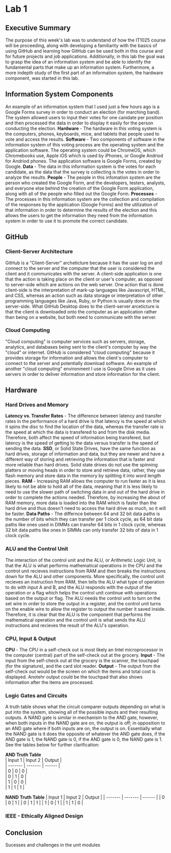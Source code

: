 # Lab 1


## Executive Summary
The purpose of this week's lab was to understand of how the IT1025 course will be proceeding, along with developing a familiarity with the basics of using GitHub and learning how GitHub can be used both in this course and for future projects and job applications. Additionally, in this lab the goal was to grasp the idea of an information system and be able to identify the fundamental parts that make up an information system. Furthermore, a more indepth study of the first part of an information system, the hardware component, was started in this lab.


## Information System Components  
An example of an information system that I used just a few hours ago is a Google Forms survey in order to conduct an election (for marching band). The system allowed users to input their votes for one canidate per position and then processed the data in order to display it easily for the person conducting the election.
**Hardware** - The hardware in this voting system is the computers, phones, keyboards, mice, and tablets that people used to vote and access the results.
**Software** - Two components of software in the information system of this voting process are the operating system and the application software. The operating system  could be ChromeOS, which Chromebooks use, Apple iOS which is used by iPhones, or Google Andriod for Andriod phones. The application software is Google Forms, created by Google.
**Data** - The data in this information system is the votes for each candidate, as the data that the survey is collecting is the votes in order to analyze the results.
**People** - The people in this infomation system are the person who created the Google Form, and the developers, testers, analysts, and everyone else behind the creation of the Google Form application, along with all of the people who filled out the Google Form.
**Processes** - The processes in this information system are the collection and compilation of the responses by the application (Google Forms) and the utilization of that information in order to determine the results of the election and this allows the users to get the information they need from the information system in order to use it to promote the correct candidate.


## GitHub  
### Client-Server Architecture  
GitHub is a "Client-Server" archeticture because it has the user log on and connect to the server and the computer that the user is considered the client and it communicates with the server. A client-side application is one that the action is taking place on the client or user's computer, as opposed to server-side which are actions on the web server. One action that is done client-side is the interpretation of mark-up languages like Javascript, HTML, and CSS, whereas an action such as data storage or interpretation of other programming languages like Java, Ruby, or Python is usually done on the server-side. What GitHub Desktop does to the client-server arceticture is that the client is downloaded onto the computer as an application rather than being on a website, but both need to communicate with the server.
### Cloud Computing
"Cloud computing" is computer services such as servers, storage, analytics, and databases being sent to the client's computer by way the "cloud" or internet. GitHub is considered "cloud computing" because it provides storage for information and allows the client's computer to connect to the server and potentially download software. An example of another "cloud computing" environment I use is Google Drive as it uses servers in order to deliver information and store information for the client.


## Hardware
### Hard Drives and Memory
**Latency vs. Transfer Rates** - The difference between latency and transfer rates in the performance of a hard drive is that latency is the speed at which it spins the disc to find the location of the data, whereas the transfer rate is the speed at which the data is transfered to and from the disk media. Therefore, both affect the speed of information being transfered, but latency is the speed of getting to the data versus transfer is the speed of sending the data. 
**SSD**, or Solid State Drives, have the same function as hard drives, storage of information and data, but they are newer and have a different way of storing and retrieving the information that is faster and more reliable than hard drives. Solid state drives do not use the spinning platters or moving heads in order to store and retrieve data, rather, they use flash memory and store data in the memory by splitting it into word length pieces.
**RAM** - Increasing RAM allows the computer to run faster as it is less likely to not be able to hold all of the data, meaning that it is less likely to need to use the slower path of switching data in and out of the hard drive in order to complete the actions needed. Therefore, by increasing the about of RAM memory, more data is loaded into the RAM which is faster than the hard drive and thus doesn't need to access the hard drive as much, so it will be faster.
**Data Paths** - The differnce between 64 and 32 bit data paths is the number of bits which they can transfer per 1 clock cycle, as 64 bit data paths like ones used in DIMMs can transfer 64 bits in 1 clock cycle, whereas 32 bit data paths like ones in SIMMs can only transfer 32 bits of data in 1 clock cycle.
### ALU and the Control Unit
The interaction of the control unit and the ALU, or Arithmetic Logic Unit, is that the ALU is what performs mathematical operations in the CPU and the control unit recieves instructions from RAM and then breaks the instructions down for the ALU and other components. More specifically, the control unit recieves an instruction from RAM, then tells the ALU what type of operation to do with input A and B, and the ALU responds with the output of the operation or a flag which helps the control unit continue with operations based on the output or flag. The ALU needs the control unit to turn on the set wire in order to store the output in a register, and the control unit turns on the enable wire to allow the register to output the number it saved inside. Therefore, it is clear that the ALU is the component that performs the mathematical operation and the control unit is what sends the ALU instructions and recieves the result of the ALU's operation.
### CPU, Input & Output
**CPU** - The CPU in a self-check out is most likely an Intel microprocessor in the  computer (central) part of the self-check out at the grocery. 
**Input** - The input from the self-check out at the grocery is the scanner, the touchpad (for the signature), and the card slot reader. 
**Output** - The output from the self-check out would be the screen on which the items and total cost is displayed. Anotehr output could be the touchpad that also shows information after the items are processed. 
### Logic Gates and Circuits
A truth table shows what the circuit comparer outputs depending on what is put into the system, showing all of the possible inputs and their resulting outputs. A NAND gate is similar in mechanism to the AND gate, however, when both inputs in the NAND gate are on, the output is off; in opposition to an AND gate where if both inputs are on, the output is on. Essentially what the NAND gate is it does the opposite of whatever the AND gate does, if the AND gate is 1, the NAND gate is 0, if the AND gate is 0, the NAND gate is 1. See the tables below for further clarification:

**AND Truth Table**           
| Input 1 | Input 2 | Output |              
| ------- | ------- | ------ |              
|    0    |    0    |    0   |              
|    0    |    1    |    0   |              
|    1    |    0    |    0   |              
|    1    |    1    |    1   |              

**NAND Truth Table**
| Input 1 | Input 2 | Output |
| ------- | ------- | ------ |
|    0    |    0    |    1   |
|    0    |    1    |    1   |
|    1    |    0    |    1   |
|    1    |    1    |    0   |
### IEEE - Ethically Aligned Design



## Conclusion 
Sucesses and challenges in the unit modules
